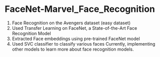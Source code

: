 # FaceNet-Marvel_Face_Recognition
1) Face Recognition on the Avengers dataset (easy dataset)
2) Used Transfer Learning on FaceNet, a State-of-the-Art Face Recognition Model
3) Extracted Face embeddings using pre-trained FaceNet model
4) Used SVC classifier to classify various faces
Currently, implementing other models to learn more about face recognition models.
